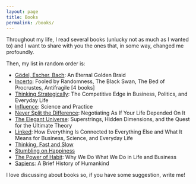 ```yaml
---
layout: page
title: Books
permalink: /books/
---
```


Throughout my life, I read several books (unlucky not as much as I wanted to) and I want to share with you the ones that, in some way, changed me profoundly.

Then, my list in random order is:
* [Gödel, Escher, Bach](https://www.amazon.com/G%C3%B6del-Escher-Bach-Eternal-Golden/dp/0465026567): An Eternal Golden Braid
* [Incerto](https://www.amazon.com/Incerto-Fooled-Randomness-Procrustes-Antifragile/dp/0399590455/): Fooled by Randomness, The Black Swan, The Bed of Procrustes, Antifragile [4 books]
* [Thinking Strategically](https://www.amazon.com/Thinking-Strategically-Competitive-Business-Paperback/dp/0393310353): The Competitive Edge in Business, Politics, and Everyday Life
* [Influence](https://www.amazon.com/Influence-Practice-Robert-B-Cialdini/dp/0205609996/): Science and Practice
* [Never Split the Difference](https://www.amazon.com/Never-Split-Difference-Negotiating-Depended-ebook/dp/B014DUR7L2/): Negotiating As If Your Life Depended On It
* [The Elegant Universe](https://www.amazon.com/Elegant-Universe-Superstrings-Dimensions-Ultimate/dp/039333810X): Superstrings, Hidden Dimensions, and the Quest for the Ultimate Theory
* [Linked](https://www.amazon.com/Linked-Everything-Connected-Business-Everyday/dp/0465085733): How Everything Is Connected to Everything Else and What It Means for Business, Science, and Everyday Life
* [Thinking, Fast and Slow](https://www.amazon.com/Thinking-Fast-Slow-Daniel-Kahneman/dp/0374533555)
* [Stumbling on Happiness](https://www.amazon.com/Stumbling-Happiness-Daniel-Gilbert/dp/1400077427)
* [The Power of Habit](https://www.amazon.com/Power-Habit-What-Life-Business/dp/1400069289/): Why We Do What We Do in Life and Business
* [Sapiens](https://www.amazon.com/Sapiens-Humankind-Yuval-Noah-Harari/dp/0062316095): A Brief History of Humankind

I love discussing about books so, if you have some suggestion, write me!
